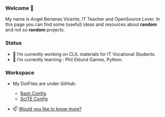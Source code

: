 ### Welcome 👋

My name is Angel Berlanas Vicente, IT Teacher and OpenSource Lover.
In this page you can find some (useful) ideas and resources about **random** and not so **random** projects.

### Status

- 🔭 I’m currently working on CLIL materials for IT Vocational Students.
- 🌱 I’m currently learning : Phil Eklund Games, Python.


### Workspace

- My DotFiles are under GitHub:

	* [Bash Config](./Bash/dot.bashrc)
	* [SciTE Config](./Scite/SciTEUser.properties)
	
- 📫 [Would you like to know more?](./LongReadme.org)
